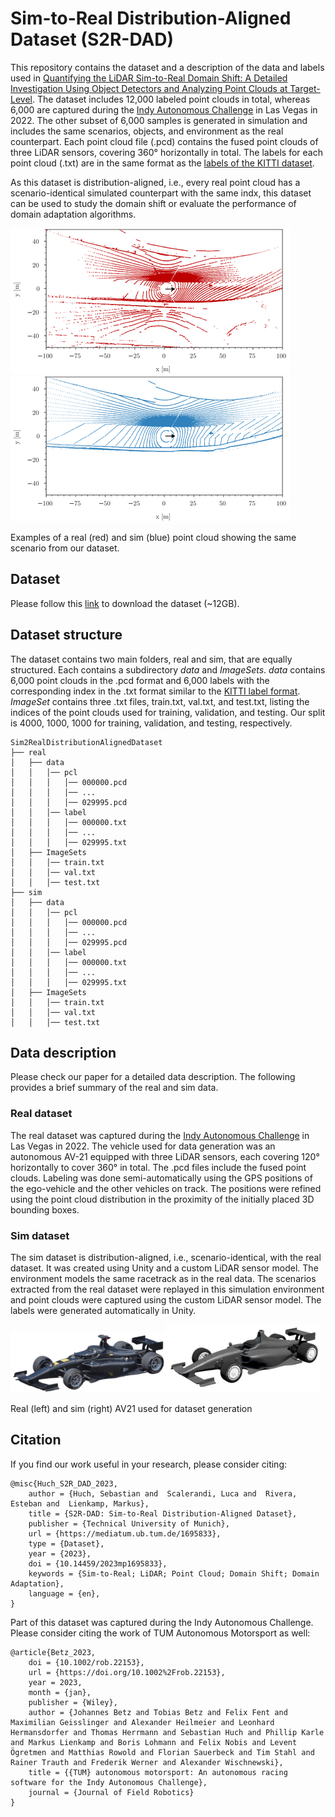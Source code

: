 # Sim-to-Real Distribution-Aligned Dataset (S2R-DAD)

This repository contains the dataset and a description of the data and labels used in [Quantifying the LiDAR Sim-to-Real Domain Shift: A Detailed Investigation Using Object Detectors and Analyzing Point Clouds at Target-Level](https://link.to.paper).
The dataset includes 12,000 labeled point clouds in total, whereas 6,000 are captured during the [Indy
Autonomous Challenge](https://www.indyautonomouschallenge.com/) in Las Vegas in 2022. The other subset of 6,000 samples is generated in
simulation and includes the same scenarios, objects, and environment as the real counterpart.
Each point cloud file (.pcd) contains the fused point clouds of three LiDAR sensors, covering 360°
horizontally in total. The labels for each point cloud (.txt) are in the same format as the [labels of the
KITTI dataset](https://github.com/bostondiditeam/kitti/blob/master/resources/devkit_object/readme.txt).

As this dataset is distribution-aligned, i.e., every real point cloud has a scenario-identical simulated counterpart with the same indx, this dataset can be used to study the domain shift or evaluate the performance of domain adaptation algorithms. 

![Real point cloud sample](docs/point_cloud_real.png)![Sim point cloud sample](docs/point_cloud_sim.png)

Examples of a real (red) and sim (blue) point cloud showing the same scenario from our dataset.

## Dataset
Please follow this [link](https://mediatum.ub.tum.de/1695833?id=1695833&change_language=en) to download the dataset (~12GB).

## Dataset structure
The dataset contains two main folders, real and sim, that are equally structured. Each contains a subdirectory *data* and *ImageSets*. *data* contains 6,000 point clouds in the .pcd format and 6,000 labels with the corresponding index in the .txt format similar to the [KITTI label format](https://github.com/bostondiditeam/kitti/blob/master/resources/devkit_object/readme.txt). *ImageSet* contains three .txt files, train.txt, val.txt, and test.txt, listing the indices of the point clouds used for training, validation, and testing. Our split is 4000, 1000, 1000 for training, validation, and testing, respectively.  
```
Sim2RealDistributionAlignedDataset
├── real
│   ├── data
│   │   │── pcl
│   │   │   │── 000000.pcd
│   │   │   │── ...
│   │   │   │── 029995.pcd
│   │   │── label
│   │   │   │── 000000.txt
│   │   │   │── ...
│   │   │   │── 029995.txt
│   ├── ImageSets
│   │   │── train.txt
│   │   │── val.txt
│   │   │── test.txt
├── sim
│   ├── data
│   │   │── pcl
│   │   │   │── 000000.pcd
│   │   │   │── ...
│   │   │   │── 029995.pcd
│   │   │── label
│   │   │   │── 000000.txt
│   │   │   │── ...
│   │   │   │── 029995.txt
│   ├── ImageSets
│   │   │── train.txt
│   │   │── val.txt
│   │   │── test.txt

```

## Data description
Please check our paper for a detailed data description. The following provides a brief summary of the real and sim data. 

### Real dataset
The real dataset was captured during  the [Indy Autonomous Challenge](https://www.indyautonomouschallenge.com/) in Las Vegas in 2022. The vehicle used for data generation was an autonomous AV-21 equipped with three LiDAR sensors, each covering 120° horizontally to cover 360° in total. The .pcd files include the fused point clouds. Labeling was done semi-automatically using the GPS positions of the ego-vehicle and the other vehicles on track. The positions were refined using the point cloud distribution in the proximity of the initially placed 3D bounding boxes. 

### Sim dataset
The sim dataset is distribution-aligned, i.e., scenario-identical, with the real dataset. It was created using Unity and a custom LiDAR sensor model. The environment models the same racetrack as in the real data. The scenarios extracted from the real dataset were replayed in this simulation environment and point clouds were captured using the custom LiDAR sensor model. The labels were generated automatically in Unity.  

![Real AV-21](docs/av21_real.png)![Real AV-21](docs/av21_sim.png)

Real (left) and sim (right) AV21 used for dataset generation


## Citation
If you find our work useful in your research, please consider citing:

    @misc{Huch_S2R_DAD_2023, 
        author = {Huch, Sebastian and  Scalerandi, Luca and  Rivera, Esteban and  Lienkamp, Markus},
        title = {S2R-DAD: Sim-to-Real Distribution-Aligned Dataset},
        publisher = {Technical University of Munich},
        url = {https://mediatum.ub.tum.de/1695833},
        type = {Dataset},
        year = {2023},
        doi = {10.14459/2023mp1695833},
        keywords = {Sim-to-Real; LiDAR; Point Cloud; Domain Shift; Domain Adaptation},
        language = {en},
    }

Part of this dataset was captured during the Indy Autonomous Challenge. Please consider citing the work of TUM Autonomous Motorsport as well:  

    @article{Betz_2023,
        doi = {10.1002/rob.22153},
        url = {https://doi.org/10.1002%2Frob.22153},
        year = 2023,
        month = {jan},
        publisher = {Wiley},
        author = {Johannes Betz and Tobias Betz and Felix Fent and Maximilian Geisslinger and Alexander Heilmeier and Leonhard Hermansdorfer and Thomas Herrmann and Sebastian Huch and Phillip Karle and Markus Lienkamp and Boris Lohmann and Felix Nobis and Levent Ögretmen and Matthias Rowold and Florian Sauerbeck and Tim Stahl and Rainer Trauth and Frederik Werner and Alexander Wischnewski},
        title = {{TUM} autonomous motorsport: An autonomous racing software for the Indy Autonomous Challenge},
        journal = {Journal of Field Robotics}
    }